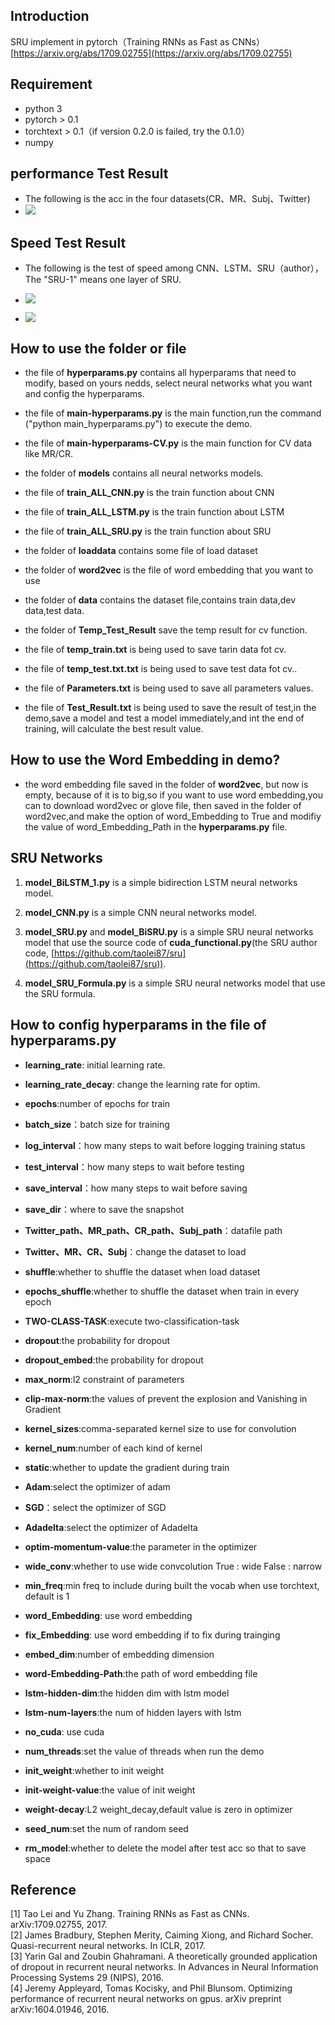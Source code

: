 ## Introduction
SRU implement in pytorch（Training RNNs as Fast as CNNs） [https://arxiv.org/abs/1709.02755](https://arxiv.org/abs/1709.02755)

## Requirement
* python 3
* pytorch > 0.1
* torchtext > 0.1（if version 0.2.0 is failed, try the 0.1.0）
* numpy

## performance Test Result
- The following is the acc in the four datasets(CR、MR、Subj、Twitter)
- ![](https://i.imgur.com/raMPaTW.jpg)

## Speed Test Result
- The following is the test of speed among CNN、LSTM、SRU（author），The "SRU-1" means one layer of SRU.
- ![](https://i.imgur.com/vWhHe3G.jpg)
 
- ![](https://i.imgur.com/IZkPNiE.jpg)

## How to use the folder or file

- the file of **hyperparams.py** contains all hyperparams that need to modify, based on yours nedds, select neural networks what you want and config the hyperparams.

- the file of **main-hyperparams.py** is the main function,run the command ("python main_hyperparams.py") to execute the demo.

- the file of **main-hyperparams-CV.py** is the main function for CV data like MR/CR.

- the folder of **models** contains all neural networks models.

- the file of **train_ALL_CNN.py** is the train function about CNN

- the file of **train_ALL_LSTM.py** is the train function about LSTM

- the file of **train_ALL_SRU.py** is the train function about SRU

- the folder of **loaddata** contains some file of load dataset

- the folder of **word2vec** is the file of word embedding that you want to use

- the folder of **data** contains the dataset file,contains train data,dev data,test data.

- the folder of **Temp_Test_Result** save the temp result for cv function.

- the file of **temp_train.txt** is being used to save tarin data fot cv.

- the file of **temp_test.txt.txt** is being used to save test data fot cv..

- the file of **Parameters.txt** is being used to save all parameters values.

- the file of **Test_Result.txt** is being used to save the result of test,in the demo,save a model and test a model immediately,and int the end of training, will calculate the best result value.

## How to use the Word Embedding in demo? 

- the word embedding file saved in the folder of **word2vec**, but now is empty, because of it is to big,so if you want to use word embedding,you can to download word2vec or glove file, then saved in the folder of word2vec,and make the option of word_Embedding to True and modifiy the value of word_Embedding_Path in the **hyperparams.py** file.


## SRU  Networks

1. **model_BiLSTM_1.py** is a simple bidirection LSTM neural networks model.

2. **model_CNN.py** is a simple CNN neural networks model.

3. **model_SRU.py**  and  **model_BiSRU.py**  is a simple  SRU  neural networks model that use the source code of **cuda_functional.py**(the SRU author code, [https://github.com/taolei87/sru](https://github.com/taolei87/sru)).

4. **model_SRU_Formula.py** is a simple SRU neural networks model that use the SRU formula.


## How to config hyperparams in the file of hyperparams.py

- **learning_rate**: initial learning rate.

- **learning_rate_decay**: change the learning rate for optim.

- **epochs**:number of epochs for train

- **batch_size**：batch size for training

- **log_interval**：how many steps to wait before logging training status

- **test_interval**：how many steps to wait before testing

- **save_interval**：how many steps to wait before saving

- **save_dir**：where to save the snapshot

- **Twitter_path、MR_path、CR_path、Subj_path**：datafile path

- **Twitter、MR、CR、Subj**：change the dataset to load

- **shuffle**:whether to shuffle the dataset when load dataset

- **epochs_shuffle**:whether to shuffle the dataset when train in every epoch

- **TWO-CLASS-TASK**:execute two-classification-task 

- **dropout**:the probability for dropout

- **dropout_embed**:the probability for dropout

- **max_norm**:l2 constraint of parameters

- **clip-max-norm**:the values of prevent the explosion and Vanishing in Gradient

- **kernel_sizes**:comma-separated kernel size to use for convolution

- **kernel_num**:number of each kind of kernel

- **static**:whether to update the gradient during train

- **Adam**:select the optimizer of adam

- **SGD**：select the optimizer of SGD

- **Adadelta**:select the optimizer of Adadelta

- **optim-momentum-value**:the parameter in the optimizer

- **wide_conv**:whether to use wide convcolution True : wide  False : narrow

- **min_freq**:min freq to include during built the vocab when use torchtext, default is 1

- **word_Embedding**: use word embedding

- **fix_Embedding**: use word embedding if to fix during trainging

- **embed_dim**:number of embedding dimension

- **word-Embedding-Path**:the path of word embedding file

- **lstm-hidden-dim**:the hidden dim with lstm model

- **lstm-num-layers**:the num of hidden layers with lstm

- **no_cuda**:  use cuda

- **num_threads**:set the value of threads when run the demo

- **init_weight**:whether to init weight

- **init-weight-value**:the value of init weight

- **weight-decay**:L2 weight_decay,default value is zero in optimizer

- **seed_num**:set the num of random seed

- **rm_model**:whether to delete the model after test acc so that to save space


## Reference 

[1] Tao Lei and Yu Zhang. Training RNNs as Fast as CNNs. arXiv:1709.02755, 2017.  
[2] James Bradbury, Stephen Merity, Caiming Xiong, and Richard Socher. Quasi-recurrent neural
networks. In ICLR, 2017.  
[3] Yarin Gal and Zoubin Ghahramani. A theoretically grounded application of dropout in recurrent
neural networks. In Advances in Neural Information Processing Systems 29 (NIPS), 2016.  
[4] Jeremy Appleyard, Tomas Kocisky, and Phil Blunsom. Optimizing performance of recurrent neural networks on gpus. arXiv preprint arXiv:1604.01946, 2016.  

